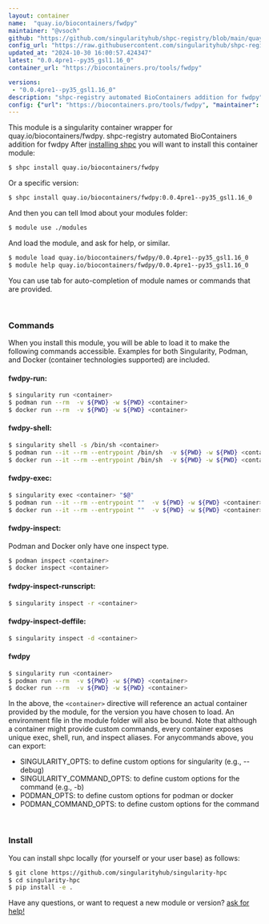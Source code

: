 ```yaml
---
layout: container
name:  "quay.io/biocontainers/fwdpy"
maintainer: "@vsoch"
github: "https://github.com/singularityhub/shpc-registry/blob/main/quay.io/biocontainers/fwdpy/container.yaml"
config_url: "https://raw.githubusercontent.com/singularityhub/shpc-registry/main/quay.io/biocontainers/fwdpy/container.yaml"
updated_at: "2024-10-30 16:00:57.424347"
latest: "0.0.4pre1--py35_gsl1.16_0"
container_url: "https://biocontainers.pro/tools/fwdpy"

versions:
 - "0.0.4pre1--py35_gsl1.16_0"
description: "shpc-registry automated BioContainers addition for fwdpy"
config: {"url": "https://biocontainers.pro/tools/fwdpy", "maintainer": "@vsoch", "description": "shpc-registry automated BioContainers addition for fwdpy", "latest": {"0.0.4pre1--py35_gsl1.16_0": "sha256:d1c54dd798ce34ff6a717f3412cdcc47af58e85bb9cf4d9255f2000931cf16e0"}, "tags": {"0.0.4pre1--py35_gsl1.16_0": "sha256:d1c54dd798ce34ff6a717f3412cdcc47af58e85bb9cf4d9255f2000931cf16e0"}, "docker": "quay.io/biocontainers/fwdpy"}
---
```


This module is a singularity container wrapper for quay.io/biocontainers/fwdpy.
shpc-registry automated BioContainers addition for fwdpy
After [installing shpc](#install) you will want to install this container module:


```bash
$ shpc install quay.io/biocontainers/fwdpy
```

Or a specific version:

```bash
$ shpc install quay.io/biocontainers/fwdpy:0.0.4pre1--py35_gsl1.16_0
```

And then you can tell lmod about your modules folder:

```bash
$ module use ./modules
```

And load the module, and ask for help, or similar.

```bash
$ module load quay.io/biocontainers/fwdpy/0.0.4pre1--py35_gsl1.16_0
$ module help quay.io/biocontainers/fwdpy/0.0.4pre1--py35_gsl1.16_0
```

You can use tab for auto-completion of module names or commands that are provided.

<br>

### Commands

When you install this module, you will be able to load it to make the following commands accessible.
Examples for both Singularity, Podman, and Docker (container technologies supported) are included.

#### fwdpy-run:

```bash
$ singularity run <container>
$ podman run --rm  -v ${PWD} -w ${PWD} <container>
$ docker run --rm  -v ${PWD} -w ${PWD} <container>
```

#### fwdpy-shell:

```bash
$ singularity shell -s /bin/sh <container>
$ podman run --it --rm --entrypoint /bin/sh  -v ${PWD} -w ${PWD} <container>
$ docker run --it --rm --entrypoint /bin/sh  -v ${PWD} -w ${PWD} <container>
```

#### fwdpy-exec:

```bash
$ singularity exec <container> "$@"
$ podman run --it --rm --entrypoint ""  -v ${PWD} -w ${PWD} <container> "$@"
$ docker run --it --rm --entrypoint ""  -v ${PWD} -w ${PWD} <container> "$@"
```

#### fwdpy-inspect:

Podman and Docker only have one inspect type.

```bash
$ podman inspect <container>
$ docker inspect <container>
```

#### fwdpy-inspect-runscript:

```bash
$ singularity inspect -r <container>
```

#### fwdpy-inspect-deffile:

```bash
$ singularity inspect -d <container>
```



#### fwdpy

```bash
$ singularity run <container>
$ podman run --rm  -v ${PWD} -w ${PWD} <container>
$ docker run --rm  -v ${PWD} -w ${PWD} <container>
```


In the above, the `<container>` directive will reference an actual container provided
by the module, for the version you have chosen to load. An environment file in the
module folder will also be bound. Note that although a container
might provide custom commands, every container exposes unique exec, shell, run, and
inspect aliases. For anycommands above, you can export:

 - SINGULARITY_OPTS: to define custom options for singularity (e.g., --debug)
 - SINGULARITY_COMMAND_OPTS: to define custom options for the command (e.g., -b)
 - PODMAN_OPTS: to define custom options for podman or docker
 - PODMAN_COMMAND_OPTS: to define custom options for the command

<br>

### Install

You can install shpc locally (for yourself or your user base) as follows:

```bash
$ git clone https://github.com/singularityhub/singularity-hpc
$ cd singularity-hpc
$ pip install -e .
```

Have any questions, or want to request a new module or version? [ask for help!](https://github.com/singularityhub/singularity-hpc/issues)